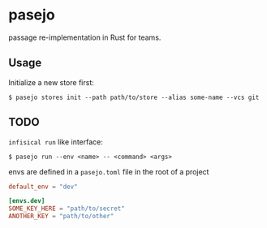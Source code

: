 # pasejo

passage re-implementation in Rust for teams.

## Usage

Initialize a new store first:

```console
$ pasejo stores init --path path/to/store --alias some-name --vcs git
```

## TODO

`infisical run` like interface:

```shell
$ pasejo run --env <name> -- <command> <args>
```

envs are defined in a `pasejo.toml` file in the root of a project

```toml
default_env = "dev"

[envs.dev]
SOME_KEY_HERE = "path/to/secret"
ANOTHER_KEY = "path/to/other"
```
